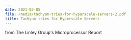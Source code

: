 ```yaml
---
date: 2021-05-05
file: /media/tachyum-tries-for-hyperscale-servers-2.pdf
title: Tachyum tries for Hyperscale Servers
---
```


from The Linley Group's Microprocessor Report